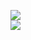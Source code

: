 [![](https://img.shields.io/badge/Made%20With-Github%20Spray-lightgrey.svg?style=for-the-badge&logo=github)](https://github.com/Annihil/github-spray#6327)  
[![](https://i.imgur.com/2DrTn0Z.gif)](https://github.com/Annihil/github-spray)